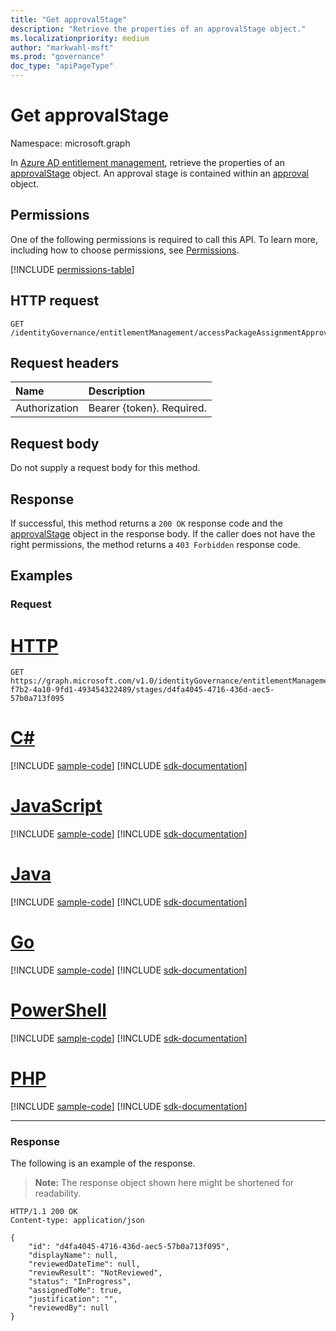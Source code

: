 ```yaml
---
title: "Get approvalStage"
description: "Retrieve the properties of an approvalStage object."
ms.localizationpriority: medium
author: "markwahl-msft"
ms.prod: "governance"
doc_type: "apiPageType"
---
```


# Get approvalStage

Namespace: microsoft.graph

In [Azure AD entitlement management](../resources/entitlementmanagement-overview.md), retrieve the properties of an [approvalStage](../resources/approvalstage.md) object. An approval stage is contained within an [approval](../resources/approval.md) object.

## Permissions

One of the following permissions is required to call this API. To learn more, including how to choose permissions, see [Permissions](/graph/permissions-reference).

<!-- { "blockType": "permissions", "name": "approvalstage_get" } -->
[!INCLUDE [permissions-table](../includes/permissions/approvalstage-get-permissions.md)]

## HTTP request

<!-- { "blockType": "ignored" } -->

```http
GET /identityGovernance/entitlementManagement/accessPackageAssignmentApprovals/{accessPackageAssignmentRequestId}/stages/{approvalStageId}
```

## Request headers

| Name      |Description|
|:----------|:----------|
| Authorization | Bearer \{token\}. Required. |

## Request body

Do not supply a request body for this method.

## Response

If successful, this method returns a `200 OK` response code and the [approvalStage](../resources/approvalstage.md) object in the response body. If the caller does not have the right permissions, the method returns a `403 Forbidden` response code.

## Examples

### Request


# [HTTP](#tab/http)
<!-- {
  "blockType": "request",
  "name": "get_approvalstage"
}
-->
``` http
GET https://graph.microsoft.com/v1.0/identityGovernance/entitlementManagement/accessPackageAssignmentApprovals/abd306ef-f7b2-4a10-9fd1-493454322489/stages/d4fa4045-4716-436d-aec5-57b0a713f095
```

# [C#](#tab/csharp)
[!INCLUDE [sample-code](../includes/snippets/csharp/get-approvalstage-csharp-snippets.md)]
[!INCLUDE [sdk-documentation](../includes/snippets/snippets-sdk-documentation-link.md)]

# [JavaScript](#tab/javascript)
[!INCLUDE [sample-code](../includes/snippets/javascript/get-approvalstage-javascript-snippets.md)]
[!INCLUDE [sdk-documentation](../includes/snippets/snippets-sdk-documentation-link.md)]

# [Java](#tab/java)
[!INCLUDE [sample-code](../includes/snippets/java/get-approvalstage-java-snippets.md)]
[!INCLUDE [sdk-documentation](../includes/snippets/snippets-sdk-documentation-link.md)]

# [Go](#tab/go)
[!INCLUDE [sample-code](../includes/snippets/go/get-approvalstage-go-snippets.md)]
[!INCLUDE [sdk-documentation](../includes/snippets/snippets-sdk-documentation-link.md)]

# [PowerShell](#tab/powershell)
[!INCLUDE [sample-code](../includes/snippets/powershell/get-approvalstage-powershell-snippets.md)]
[!INCLUDE [sdk-documentation](../includes/snippets/snippets-sdk-documentation-link.md)]

# [PHP](#tab/php)
[!INCLUDE [sample-code](../includes/snippets/php/get-approvalstage-php-snippets.md)]
[!INCLUDE [sdk-documentation](../includes/snippets/snippets-sdk-documentation-link.md)]

---



### Response

The following is an example of the response.

> **Note:** The response object shown here might be shortened for readability.

<!-- {
  "blockType": "response",
  "truncated": true,
  "@odata.type": "microsoft.graph.approvalStage"
} -->

```http
HTTP/1.1 200 OK
Content-type: application/json

{
    "id": "d4fa4045-4716-436d-aec5-57b0a713f095",
    "displayName": null,
    "reviewedDateTime": null,
    "reviewResult": "NotReviewed",
    "status": "InProgress",
    "assignedToMe": true,
    "justification": "",
    "reviewedBy": null
}
```

<!-- uuid: 16cd6b66-4b1a-43a1-adaf-3a886856ed98
2021-02-12 14:57:30 UTC -->
<!-- {
  "type": "#page.annotation",
  "description": "Get approvalStage",
  "keywords": "",
  "section": "documentation",
  "tocPath": ""
}-->


